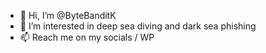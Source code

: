 - 👋 Hi, I’m @ByteBanditK
- 👀 I’m interested in deep sea diving and dark sea phishing
- 📫 Reach me on my socials / WP


<!---
ByteBanditK/ByteBanditK is a ✨ special ✨ repository because its `README.md` (this file) appears on your GitHub profile.
You can click the Preview link to take a look at your changes.
--->
